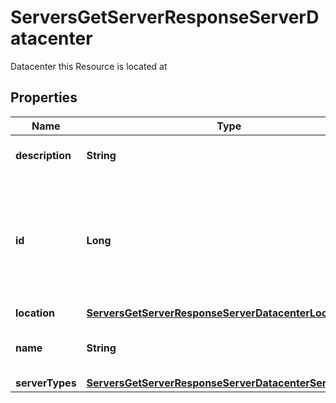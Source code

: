 

# ServersGetServerResponseServerDatacenter

Datacenter this Resource is located at

## Properties

| Name | Type | Description | Notes |
|------------ | ------------- | ------------- | -------------|
|**description** | **String** | Description of the Datacenter |  |
|**id** | **Long** | ID of the Resource. Limited to 52 bits to ensure compatibility with JSON double precision floats.  |  |
|**location** | [**ServersGetServerResponseServerDatacenterLocation**](ServersGetServerResponseServerDatacenterLocation.md) |  |  |
|**name** | **String** | Unique identifier of the Datacenter |  |
|**serverTypes** | [**ServersGetServerResponseServerDatacenterServerTypes**](ServersGetServerResponseServerDatacenterServerTypes.md) |  |  |



